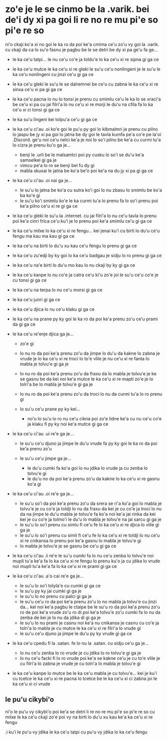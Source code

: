 zo'e je le se cinmo be la .varik. bei de'i dy xi pa goi li re no re mu pi'e so pi'e re so
=========================================================================================
ni'o ckaji ko'a xi no goi le ka ro da poi ke'a cmima ce'u zo'u vy goi la .varik. cu ckaji da ca lo su'o fasnu je pagbu be le se detri be dy xi pa ge'u fa ge...    

* le ka ce'u tatpi... le nu ce'u co'e ja toldu'e lo ka ce'u xi re sipna gi ga ce
* le ka ce'u mutce le ka ce'u xi re gleki le su'u ce'u nonlingeni je le su'u le ka ce'u nonlingeni cu jinzi ce'u gi ga ce
* le ka ce'u gleki le su'u le se dalremnei be ce'u cu zabna le ka ce'u xi re sinxa ce'u xi pa gi ga ce
* le ka ce'u pacna lo nu lo tonsi je prenu cu smimlu ce'u le ka lo se xraci'a be ce'u xi pa cu jai filri'a lo nu ce'u xi re morji le du'u na cfila fa lo ka ce'u xi ci tonsi gi ga ce
* le ka su'u lingeni kei tolpu'a ce'u gi ga ce
* le ka ce'u ci'au .oi ko'e goi le pu'u py goi lo kibmalmri je prenu cu pilno lo jaspu be jy xi pa goi lo jatna be dy goi le tavla kumfa pe'a co'e pe la'oi .Discord. ge'u noi ce'u nelci ke'a je noi lo so'i pilno be ke'a cu curmi tu'a lo cizra je prenu ku'o ga je...

  * benji le .urli be le malsamtci poi py cusku lo so'i se du'u ke'a samselkei gi ga je
  * vimcu pe'a lo ro se benji bei fu dy gi
  * mabla skuxai le jatna be ko'a be'o poi ke'a na du jy xi pa gi ga ce

* le ka ce'u ci'au .oi nai ga je...

  * le su'u lo jatna be ko'a cu sutra ko'i goi lo nu zbasu lo smimlu be ko'a ba ko'e gi
  * le su'u ko'i smimlu ko'e le ka curmi tu'a lo prenu fa lo so'i prenu poi ke'a pilno ce'u xi re gi ga ce

* le ka ce'u gleki le su'u la .internet. cu jai filri'a lo nu ce'u tavla lo prenu poi ke'a cinri frica ce'u ku'i je lo prenu poi ke'a smimlu ce'u gi ga ce
* le ka ce'u milxe lo ka ce'u xi re fengu... kei jenai ku'i cu birti lo du'u ce'u fengu ma kau ma kau gi ga ce
* le ka ce'u na birti lo du'u xu kau ce'u fengu lo prenu gi ga ce
* le ka ce'u zu'edji by ky goi lo ka ce'u badgau je sidju lo ro prenu gi ga ce
* le ka ce'u na'e birti lo du'u mo kau lo nu ckaji by ky gi ga ce
* le ka ce'u kanpe lo nu co'e ja catra ce'u ki'u zo'e joi le su'u ce'u co'e je cu tonsi gi ga ce
* le ka ce'u na terpa lo nu ce'u morsi gi ga ce
* le ka ce'u junri gi ga ce
* le ka ce'u djica lo nu ce'u klaku gi ga ce
* le ka ce'u na prane py ky goi le ka ro da poi ke'a prenu zo'u ce'u prami da gi ga ce
* le ka ce'u re'enje djica ga je...

  * zo'e gi
  * lo nu ro da poi ke'a prenu zo'u da jimpe lo du'u da kakne lo zabna je vrude je lo ka ce'u xi re troci lo to'e vlile je nu ce'u xi re fanta lo mabla je tolvu'e gi ga je
  * lo nu ro da poi ke'a prenu zo'u da fraxu da lo mabla je tolvu'e je ke se gasnu be da kei noi ke'a mutce le ka ce'u xi re mapti zo'e je lo tolri'a be lo mabla je tolvu'e gi ga je
  * lo nu ro da poi ke'a prenu zo'u da troci lo nu da curmi tu'a lo ro prenu gi
  * lo su'u ce'u prane py ky kei...

    * no'u lo su'u lo ro nu ce'u cikna poi zo'e lidne ke'a cu nu ce'u co'e ja klaku fi py ky noi ke'a mutce gi ga ce

* le ka ce'u ci'au .ui re'e ga je...

  * le su'u ce'u djuno ja jimpe le du'u vrude fa py ky goi le ka ro da poi ke'a prenu zo'u 
  * le su'u ce'u jimpe ga je...

    * le du'u cumki fa ko'a goi lo nu jdika lo vrude ja cu zenba lo tolvu'e gi
    * le du'u no da poi ke'a prenu zo'u da kakne lo ka ce'u xi re gasnu ko'a gi

* le ka ce'u ci'au .oi re'e ga je...

  * le su'u so'i da poi ke'a prenu zo'u da srera se ri'a ko'a goi lo mabla je tolvu'e je cu co'e ja toldji lo nu da fraxu da kei je cu co'e ja troci lo nu da na jimpe le du'u mabla je tolvu'e fa ko'a noi ke'a jai rinka da kei kei je cu co'e ja tolmo'i le du'u lo mabla je tolvu'e na jai sarcu gi ga je
  * le su'u lo so'i prenu cu simlu fi ce'u fe lo ka ce'u xi re djica lo vlile gi ga je
  * le su'u lo so'i prenu cu simli fi ce'u fe lo ka ce'u xi re toldji lo nu ce'u xi re cnikansa lo prenu poi ke'a gasnu lo mabla je tolvu'e gi
  * lo mabla je tolvu'e je se gasnu be ce'u gi ga ce

* le ka ce'u ci'au .ii re'e le su'u cumki fa lo nu ce'u zenba lo tolvu'e noi mupli tu'a ke'a fa lo ka ce'u xi re fengu lo prenu ku'o ja cu jdika lo vrude noi mupli tu'a ke'a fa lo ka ce'u xi re prami gi ga ce

* le ka ce'u ci'au .a'o cai re'e ga je...

  * le su'u lo so'i tolyla'e cu cumki gi ga ce
  * le su'u py ky jai cumki gi ga je
  * le su'u lo no prenu cu palci gi ga je
  * le su'u ce'u ro da poi ke'a prenu zo'u lo no mabla ja tolvu'e cu jinzi da... kei noi ke'a pagbu le ctaipe be le su'u ro da poi ke'a prenu zo'u ro de poi ke'a vrude zo'u ro di poi ke'a tolvu'e zo'u cumki fa lo nu da zenba de kei je lo nu da jdika di gi ga je
  * le su'u lo nu prami je casnu noi ke'a nu cnikansa je casnu cu co'e ja tolri'a lo mabla je cu mutce le ka ce'u xi re filri'a lo vrude gi
  * le su'u ce'u djuno ja jimpe le du'u py ky vrude gi ga ce

* le ka ce'u cpedu fi la .satan. fe lo nu la .satan. cu sidju ce'u ga je...

  * lo nu ce'u zenba lo ro vrude je cu jdika lo ro tolvu'e gi ga je
  * lo nu ce'u facki fi lo ro vrude poi ke'a se kakne ce'u je cu to'e vlile je cu filri'a lo zabna je vrude je cu tolri'a lo mabla je tolvu'e gi

* le ka ce'u kanpe lo mutce be le ka ce'u mabla je cu tolvu'e... kei je ku'i cu tcetce le ka ce'u xi re pacna lo tcetce be le ka ce'u xi ci zabna joi le ka ce'u xi ci vrude

## le pu'u cikybi'o
ni'o le pu'u vy cikybi'o poi ke'a se detri li re no re mu pi'e so pi'e re so cu milxe le ka ce'u ckaji zo'e poi vy na birti lo du'u xu kau ke'a ka ce'u xi re fengu

.i ku'i le pu'u vy jdika le ka ce'u tatpi cu pu'u vy jdika lo ka ce'u fengu
